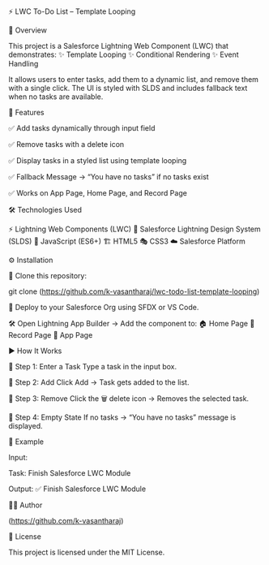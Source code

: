 ⚡️ LWC To-Do List – Template Looping

📖 Overview

This project is a Salesforce Lightning Web Component (LWC) that demonstrates:
✨ Template Looping
✨ Conditional Rendering
✨ Event Handling

It allows users to enter tasks, add them to a dynamic list, and remove them with a single click. The UI is styled with SLDS and includes fallback text when no tasks are available.

🎯 Features

✅ Add tasks dynamically through input field

✅ Remove tasks with a delete icon

✅ Display tasks in a styled list using template looping

✅ Fallback Message → “You have no tasks” if no tasks exist

✅ Works on App Page, Home Page, and Record Page

🛠️ Technologies Used

⚡ Lightning Web Components (LWC)
🎨 Salesforce Lightning Design System (SLDS)
📜 JavaScript (ES6+)
🏗️ HTML5
🎭 CSS3
☁️ Salesforce Platform

⚙️ Installation

📂 Clone this repository:

git clone (https://github.com/k-vasantharaj/lwc-todo-list-template-looping)


🚀 Deploy to your Salesforce Org using SFDX or VS Code.

🛠️ Open Lightning App Builder → Add the component to:
🏠 Home Page
📄 Record Page
📱 App Page

▶️ How It Works

🔹 Step 1: Enter a Task
Type a task in the input box.

🔹 Step 2: Add
Click Add → Task gets added to the list.

🔹 Step 3: Remove
Click the 🗑️ delete icon → Removes the selected task.

🔹 Step 4: Empty State
If no tasks → “You have no tasks” message is displayed.

🚀 Example

Input:

Task: Finish Salesforce LWC Module

Output:
✅ Finish Salesforce LWC Module

🧑‍💻 Author

(https://github.com/k-vasantharaj)

📜 License

This project is licensed under the MIT License.
